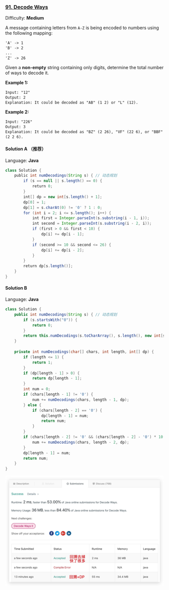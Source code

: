 ### [91\. Decode Ways](https://leetcode.com/problems/decode-ways/)

Difficulty: **Medium**


A message containing letters from `A-Z` is being encoded to numbers using the following mapping:

```
'A' -> 1
'B' -> 2
...
'Z' -> 26
```

Given a **non-empty** string containing only digits, determine the total number of ways to decode it.

**Example 1:**

```
Input: "12"
Output: 2
Explanation: It could be decoded as "AB" (1 2) or "L" (12).
```

**Example 2:**

```
Input: "226"
Output: 3
Explanation: It could be decoded as "BZ" (2 26), "VF" (22 6), or "BBF" (2 2 6).
```


#### Solution A （推荐）

Language: **Java**

```java
class Solution {
    public int numDecodings(String s) { // 动态规划
        if (s == null || s.length() == 0) {
            return 0;
        }
        int[] dp = new int[s.length() + 1];
        dp[0] = 1;
        dp[1] = s.charAt(0) != '0' ? 1 : 0;
        for (int i = 2; i <= s.length(); i++) {
            int first = Integer.parseInt(s.substring(i - 1, i));
            int second = Integer.parseInt(s.substring(i - 2, i));
            if (first > 0 && first < 10) {
                dp[i] += dp[i - 1];
            }
            if (second >= 10 && second <= 26) {
                dp[i] += dp[i - 2];
            }
        }
        return dp[s.length()];
    }
}
```


#### Solution B

Language: **Java**

```java
class Solution {
    public int numDecodings(String s) { // 动态规划
        if (s.startsWith("0")) {
            return 0;
        }
        return this.numDecodings(s.toCharArray(), s.length(), new int[s.length()]);
    }

    private int numDecodings(char[] chars, int length, int[] dp) {
        if (length <= 1) {
            return 1;
        }
        if (dp[length - 1] > 0) {
            return dp[length - 1];
        }
        int num = 0;
        if (chars[length - 1] != '0') {
            num += numDecodings(chars, length - 1, dp);
        } else {
            if (chars[length - 2] == '0') {
                dp[length - 1] = num;
                return num;
            }
        }
        if (chars[length - 2] != '0' && (chars[length - 2] - '0') * 10 + chars[length - 1] - '0' <= 26) {
            num += numDecodings(chars, length - 2, dp);
        }
        dp[length - 1] = num;
        return num;
    }
}
```
![pic](https://raw.githubusercontent.com/PicGoBed/PicBed/master/2019-08-03-tX1fHU.jpg)
